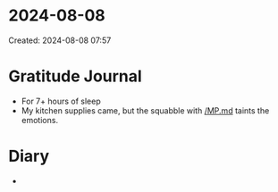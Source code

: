 # 2024-08-08
Created: 2024-08-08 07:57

# Gratitude Journal 

- For 7+ hours of sleep
- My kitchen supplies came, but the squabble with [/MP.md](/MP.md) taints the emotions.

# Diary 

- 

